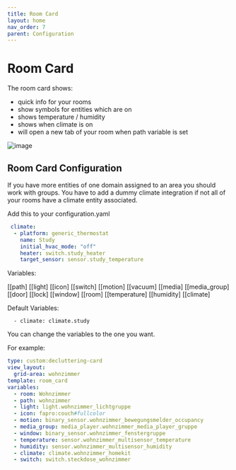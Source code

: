 ```yaml
---
title: Room Card
layout: home
nav_order: 7
parent: Configuration
---
```


# Room Card

The room card shows:
- quick info for your rooms
- show symbols for entities which are on
- shows temperature / humidity
- shows when climate is on
- will open a new tab of your room when path variable is set

![image](https://github.com/xBourner/auto-dash/assets/64064679/16bdfba7-7391-435b-80c4-43444bf1385a)



## Room Card Configuration

If you have more entities of one domain assigned to an area you should work with groups. 
You have to add a dummy climate integration if not all of your rooms have a climate entity associated. 

 Add this to your configuration.yaml
```yaml
 climate:
  - platform: generic_thermostat
    name: Study
    initial_hvac_mode: "off"
    heater: switch.study_heater
    target_sensor: sensor.study_temperature
```

Variables:

[[path]
[[light]
[[icon]
[[switch]
[[motion]
[[vacuum]
[[media]
[[media_group]
[[door]
[[lock]
[[window]
[[room]
[[temperature]
[[humidity]
[[climate]


Default Variables:


      - climate: climate.study

You can change the variables to the one you want. 

For example:

```yaml
type: custom:decluttering-card
view_layout:
  grid-area: wohnzimmer
template: room_card
variables:
  - room: Wohnzimmer
  - path: wohnzimmer
  - light: light.wohnzimmer_lichtgruppe
  - icon: fapro:couch#fullcolor
  - motion: binary_sensor.wohnzimmer_bewegungsmelder_occupancy
  - media_group: media_player.wohnzimmer_media_player_gruppe
  - window: binary_sensor.wohnzimmer_fenstergruppe
  - temperature: sensor.wohnzimmer_multisensor_temperature
  - humidity: sensor.wohnzimmer_multisensor_humidity
  - climate: climate.wohnzimmer_homekit
  - switch: switch.steckdose_wohnzimmer
```
